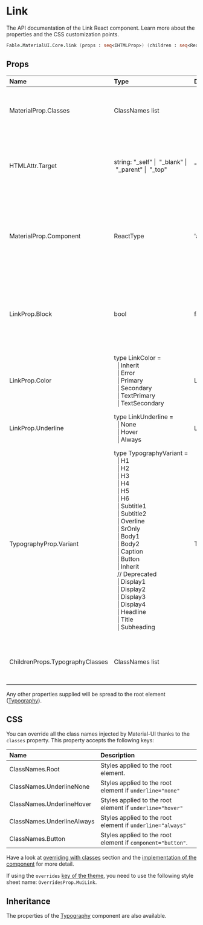 # Link

<p class="description">The API documentation of the Link React component. Learn more about the properties and the CSS customization points.</p>

```fsharp
Fable.MaterialUI.Core.link (props : seq<IHTMLProp>) (children : seq<ReactElement>) : ReactElement
```



## Props

| Name | Type | Default | Description |
|:-----|:-----|:--------|:------------|
| <span class="prop-name">MaterialProp.Classes</span> | <span class="prop-type">ClassNames list |   | Override or extend the styles applied to the component. |
| <span class="prop-name">HTMLAttr.Target</span> | <span class="prop-type">string:&nbsp;"_self"&nbsp;&#124; &nbsp;"_blank"&nbsp;&#124; &nbsp;"_parent"&nbsp;&#124; &nbsp;"_top" </span> | <span class="prop-default">"_self"</span> | The target of the link. You can read about this property on the [MDN Web Docs](https://developer.mozilla.org/en-US/docs/Web/HTML/Element/a#Attributes) |
| <span class="prop-name">MaterialProp.Component</span> | <span class="prop-type">ReactType</span> | <span class="prop-default">'a'</span> | The component used for the root node. Either a string to use a DOM element or a component. |
| <span class="prop-name">LinkProp.Block</span> | <span class="prop-type">bool</span> | <span class="prop-default">false</span> | Controls whether the link is inline or not. When `block` is true the link is not inline  when `block` is false it is. |
| <span class="prop-name">LinkProp.Color</span> | <span class="prop-type">type&nbsp;LinkColor&nbsp;=<br>&nbsp;&nbsp;&#124;&nbsp;Inherit<br>&nbsp;&nbsp;&#124;&nbsp;Error<br>&nbsp;&nbsp;&#124;&nbsp;Primary<br>&nbsp;&nbsp;&#124;&nbsp;Secondary<br>&nbsp;&nbsp;&#124;&nbsp;TextPrimary<br>&nbsp;&nbsp;&#124;&nbsp;TextSecondary<br></span> | <span class="prop-default">LinkColor.Primary</span> | The color of the link. |
| <span class="prop-name">LinkProp.Underline</span> | <span class="prop-type">type&nbsp;LinkUnderline&nbsp;=<br>&nbsp;&nbsp;&#124;&nbsp;None<br>&nbsp;&nbsp;&#124;&nbsp;Hover<br>&nbsp;&nbsp;&#124;&nbsp;Always<br></span> | <span class="prop-default">LinkUnderline.Hover</span> | Controls when the link should have an underline. |
| <span class="prop-name">TypographyProp.Variant</span> | <span class="prop-type">type&nbsp;TypographyVariant&nbsp;=<br>&nbsp;&nbsp;&#124;&nbsp;H1<br>&nbsp;&nbsp;&#124;&nbsp;H2<br>&nbsp;&nbsp;&#124;&nbsp;H3<br>&nbsp;&nbsp;&#124;&nbsp;H4<br>&nbsp;&nbsp;&#124;&nbsp;H5<br>&nbsp;&nbsp;&#124;&nbsp;H6<br>&nbsp;&nbsp;&#124;&nbsp;Subtitle1<br>&nbsp;&nbsp;&#124;&nbsp;Subtitle2<br>&nbsp;&nbsp;&#124;&nbsp;Overline<br>&nbsp;&nbsp;&#124;&nbsp;SrOnly<br>&nbsp;&nbsp;&#124;&nbsp;Body1<br>&nbsp;&nbsp;&#124;&nbsp;Body2<br>&nbsp;&nbsp;&#124;&nbsp;Caption<br>&nbsp;&nbsp;&#124;&nbsp;Button<br>&nbsp;&nbsp;&#124;&nbsp;Inherit<br>&nbsp;&nbsp;//&nbsp;Deprecated<br>&nbsp;&nbsp;&#124;&nbsp;Display1<br>&nbsp;&nbsp;&#124;&nbsp;Display2<br>&nbsp;&nbsp;&#124;&nbsp;Display3<br>&nbsp;&nbsp;&#124;&nbsp;Display4<br>&nbsp;&nbsp;&#124;&nbsp;Headline<br>&nbsp;&nbsp;&#124;&nbsp;Title<br>&nbsp;&nbsp;&#124;&nbsp;Subheading<br><br></span> | <span class="prop-default">TypographyVariant.Inherit</span> | Applies the theme typography styles. |
| <span class="prop-name">ChildrenProps.TypographyClasses</span> | <span class="prop-type">ClassNames list</span> |   | `classes` property applied to the [`Typography`](#/api/typography/) element. |

Any other properties supplied will be spread to the root element ([Typography](#/api/typography/)).

## CSS

You can override all the class names injected by Material-UI thanks to the `classes` property.
This property accepts the following keys:


| Name | Description |
|:-----|:------------|
| <span class="prop-name">ClassNames.Root</span> | Styles applied to the root element.
| <span class="prop-name">ClassNames.UnderlineNone</span> | Styles applied to the root element if `underline="none"`
| <span class="prop-name">ClassNames.UnderlineHover</span> | Styles applied to the root element if `underline="hover"`
| <span class="prop-name">ClassNames.UnderlineAlways</span> | Styles applied to the root element if `underline="always"`
| <span class="prop-name">ClassNames.Button</span> | Styles applied to the root element if `component="button"`.

Have a look at [overriding with classes](#/customization/overrides) section
and the [implementation of the component](https://github.com/mui-org/material-ui/blob/master/packages/material-ui/src/Link/Link.js)
for more detail.

If using the `overrides` [key of the theme](#/customization/themes/#css),
you need to use the following style sheet name: `OverridesProp.MuiLink`.

## Inheritance

The properties of the [Typography](#/api/typography/) component are also available.
<!--You can take advantage of this behavior to [target nested components](/guides/api/#spread).

## Demos

- [Links](/style/links/) -->

